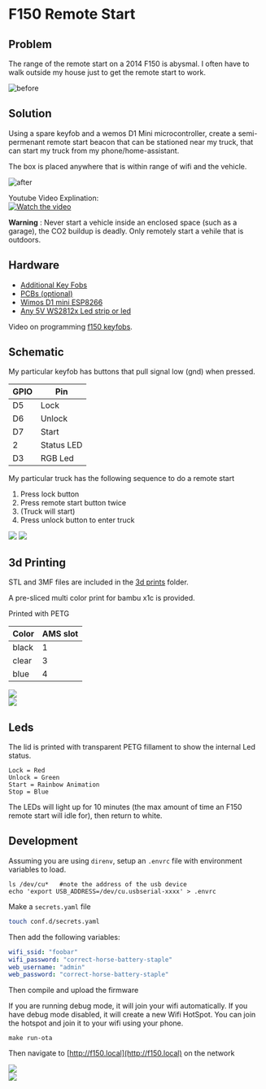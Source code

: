 # F150 Remote Start



## Problem

The range of the remote start on a 2014 F150 is abysmal. I often have to walk outside my house just to get the remote start to work. 

![before](docs/before-diagram.png)

## Solution

Using a spare keyfob and a wemos D1 Mini microcontroller, create a semi-permenant remote start beacon that can be stationed near my truck, that can start my truck from my phone/home-assistant. 

The box is placed anywhere that is within range of wifi and the vehicle. 



![after](docs/after-diagram.png)


Youtube Video Explination:  
[![Watch the video](https://img.youtube.com/vi/l3snjHc5gsU/0.jpg)](https://youtu.be/l3snjHc5gsU)


**Warning** : Never start a vehicle inside an enclosed space (such as a garage), the CO2 buildup is deadly. Only remotely start a vehile that is outdoors. 


## Hardware

- [Additional Key Fobs](https://www.amazon.com/gp/product/B06XS3351F/ref=ewc_pr_img_2?smid=A5K9LFXZIQJ2T&th=1)
- [PCBs (optional)](https://www.amazon.com/ELEGOO-Prototype-Soldering-Compatible-Arduino/dp/B072Z7Y19F/ref=sr_1_1?crid=2MVKI8RNQ46D1&keywords=pcb&qid=1706154816&sprefix=pc%2Caps%2C190&sr=8-1)
- [Wimos D1 mini ESP8266](https://www.amazon.com/Aceirmc-ESP8266-Internet-Development-Compatible/dp/B07V84VWSM/ref=sr_1_3?crid=2LTTXJFAVP1XG&keywords=wemos+d1+mini&qid=1706154840&sprefix=wemos+d1+mini%2Caps%2C132&sr=8-3)
- [Any 5V WS2812x Led strip or led](https://www.amazon.com/ALITOVE-100pcs-WS2812B-Addressable-Arduino/dp/B01D1FFVOA/ref=sr_1_9?crid=PUPYNE639ZOX&keywords=addressable+led&qid=1706237299&sprefix=addressable+le%2Caps%2C212&sr=8-9)

Video on programming [f150 keyfobs](https://www.youtube.com/watch?v=c2BaSCcAnhg).


## Schematic

My particular keyfob has buttons that pull signal low (gnd) when pressed.

|GPIO| Pin|
| --- | --- |
| D5 | Lock |
| D6 | Unlock |
| D7 | Start |
| 2 | Status LED | 
| D3 | RGB Led | 


My particular truck has the following sequence to do a remote start
1. Press lock button 
2. Press remote start button twice
3. (Truck will start)
4. Press unlock button to enter truck

![](./docs/IMG_0386.jpeg)
![](./docs/IMG_0388.jpg)

## 3d Printing

STL and 3MF files are included in the [3d prints](./3d%20prints/) folder. 

A pre-sliced multi color print for bambu x1c is provided. 

Printed with PETG

| Color | AMS slot | 
|--- | --- | 
| black | 1 |
| clear | 3 |
| blue | 4 | 

![](./docs/3dprint.png)  
![](./docs/Lid-F150-bambu.png)  

## Leds

The lid is printed with transparent PETG fillament to show the internal Led status. 

```
Lock = Red
Unlock = Green
Start = Rainbow Animation
Stop = Blue
```

The LEDs will light up for 10 minutes (the max amount of time an F150 remote start will idle for), then return to white. 


## Development

Assuming you are using `direnv`, setup an `.envrc` file with environment variables to load. 

```
ls /dev/cu*   #note the address of the usb device
echo 'export USB_ADDRESS=/dev/cu.usbserial-xxxx' > .envrc
```

Make a `secrets.yaml` file

```bash
touch conf.d/secrets.yaml
```

Then add the following variables:
```yaml
wifi_ssid: "foobar"
wifi_password: "correct-horse-battery-staple"
web_username: "admin"
web_password: "correct-horse-battery-staple"
```

Then compile and upload the firmware

If you are running debug mode, it will join your wifi automatically. 
If you have debug mode disabled, it will create a new Wifi HotSpot. You can join the hotspot and join it to your wifi using your phone. 

`make run-ota`

Then navigate to [http://f150.local](http://f150.local) on the network


![](./docs/auth.png)  
![](./docs/screenshot.png)